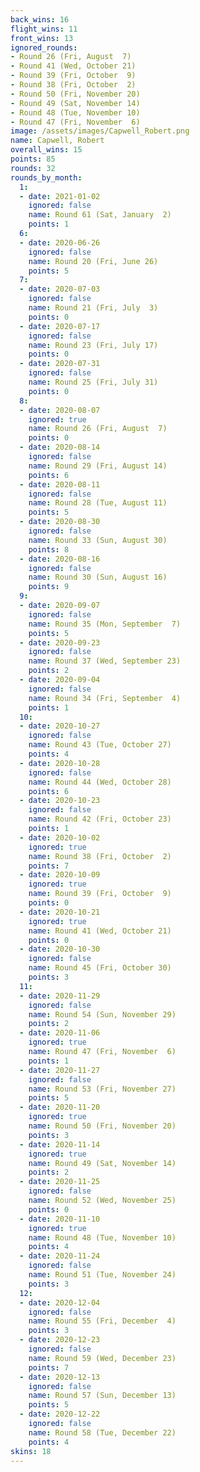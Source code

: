 ```yaml
---
back_wins: 16
flight_wins: 11
front_wins: 13
ignored_rounds:
- Round 26 (Fri, August  7)
- Round 41 (Wed, October 21)
- Round 39 (Fri, October  9)
- Round 38 (Fri, October  2)
- Round 50 (Fri, November 20)
- Round 49 (Sat, November 14)
- Round 48 (Tue, November 10)
- Round 47 (Fri, November  6)
image: /assets/images/Capwell_Robert.png
name: Capwell, Robert
overall_wins: 15
points: 85
rounds: 32
rounds_by_month:
  1:
  - date: 2021-01-02
    ignored: false
    name: Round 61 (Sat, January  2)
    points: 1
  6:
  - date: 2020-06-26
    ignored: false
    name: Round 20 (Fri, June 26)
    points: 5
  7:
  - date: 2020-07-03
    ignored: false
    name: Round 21 (Fri, July  3)
    points: 0
  - date: 2020-07-17
    ignored: false
    name: Round 23 (Fri, July 17)
    points: 0
  - date: 2020-07-31
    ignored: false
    name: Round 25 (Fri, July 31)
    points: 0
  8:
  - date: 2020-08-07
    ignored: true
    name: Round 26 (Fri, August  7)
    points: 0
  - date: 2020-08-14
    ignored: false
    name: Round 29 (Fri, August 14)
    points: 6
  - date: 2020-08-11
    ignored: false
    name: Round 28 (Tue, August 11)
    points: 5
  - date: 2020-08-30
    ignored: false
    name: Round 33 (Sun, August 30)
    points: 8
  - date: 2020-08-16
    ignored: false
    name: Round 30 (Sun, August 16)
    points: 9
  9:
  - date: 2020-09-07
    ignored: false
    name: Round 35 (Mon, September  7)
    points: 5
  - date: 2020-09-23
    ignored: false
    name: Round 37 (Wed, September 23)
    points: 2
  - date: 2020-09-04
    ignored: false
    name: Round 34 (Fri, September  4)
    points: 1
  10:
  - date: 2020-10-27
    ignored: false
    name: Round 43 (Tue, October 27)
    points: 4
  - date: 2020-10-28
    ignored: false
    name: Round 44 (Wed, October 28)
    points: 6
  - date: 2020-10-23
    ignored: false
    name: Round 42 (Fri, October 23)
    points: 1
  - date: 2020-10-02
    ignored: true
    name: Round 38 (Fri, October  2)
    points: 7
  - date: 2020-10-09
    ignored: true
    name: Round 39 (Fri, October  9)
    points: 0
  - date: 2020-10-21
    ignored: true
    name: Round 41 (Wed, October 21)
    points: 0
  - date: 2020-10-30
    ignored: false
    name: Round 45 (Fri, October 30)
    points: 3
  11:
  - date: 2020-11-29
    ignored: false
    name: Round 54 (Sun, November 29)
    points: 2
  - date: 2020-11-06
    ignored: true
    name: Round 47 (Fri, November  6)
    points: 1
  - date: 2020-11-27
    ignored: false
    name: Round 53 (Fri, November 27)
    points: 5
  - date: 2020-11-20
    ignored: true
    name: Round 50 (Fri, November 20)
    points: 3
  - date: 2020-11-14
    ignored: true
    name: Round 49 (Sat, November 14)
    points: 2
  - date: 2020-11-25
    ignored: false
    name: Round 52 (Wed, November 25)
    points: 0
  - date: 2020-11-10
    ignored: true
    name: Round 48 (Tue, November 10)
    points: 4
  - date: 2020-11-24
    ignored: false
    name: Round 51 (Tue, November 24)
    points: 3
  12:
  - date: 2020-12-04
    ignored: false
    name: Round 55 (Fri, December  4)
    points: 3
  - date: 2020-12-23
    ignored: false
    name: Round 59 (Wed, December 23)
    points: 7
  - date: 2020-12-13
    ignored: false
    name: Round 57 (Sun, December 13)
    points: 5
  - date: 2020-12-22
    ignored: false
    name: Round 58 (Tue, December 22)
    points: 4
skins: 18
---
```

